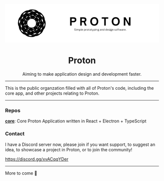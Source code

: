 <img src="https://github.com/ProtonDesigner/.github/blob/main/profile/Proton%20banner.png?raw=true"/>
<h1 align="center">Proton</h1>
<p align="center">Aiming to make application design and development faster.</p>

---

This is the public organzation filled with all of Proton's code, including the core app, and other projects relating to Proton.

---

### Repos
[**core**](https://github.com/ProtonDesigner/core): Core Proton Application written in React + Electron + TypeScript

### Contact
I have a Discord server now, please join if you want support, to suggest an idea, to showcase a project in Proton, or to join the community!

https://discord.gg/xvACqqYDer

---
More to come :eyes:

<!--

**Here are some ideas to get you started:**

🙋‍♀️ A short introduction - what is your organization all about?
🌈 Contribution guidelines - how can the community get involved?
👩‍💻 Useful resources - where can the community find your docs? Is there anything else the community should know?
🍿 Fun facts - what does your team eat for breakfast?
🧙 Remember, you can do mighty things with the power of [Markdown](https://docs.github.com/github/writing-on-github/getting-started-with-writing-and-formatting-on-github/basic-writing-and-formatting-syntax)
-->
